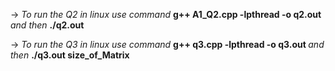 ->  <i> To run the Q2 in linux use command   </i> <b> g++ A1_Q2.cpp -lpthread -o q2.out </b> <i>  and then </i>  <b> ./q2.out </b>

-> <i> To run the Q3 in linux use command   </i> <b> g++ q3.cpp -lpthread -o q3.out </b> <i>  and then </i>  <b> ./q3.out size_of_Matrix </b>
